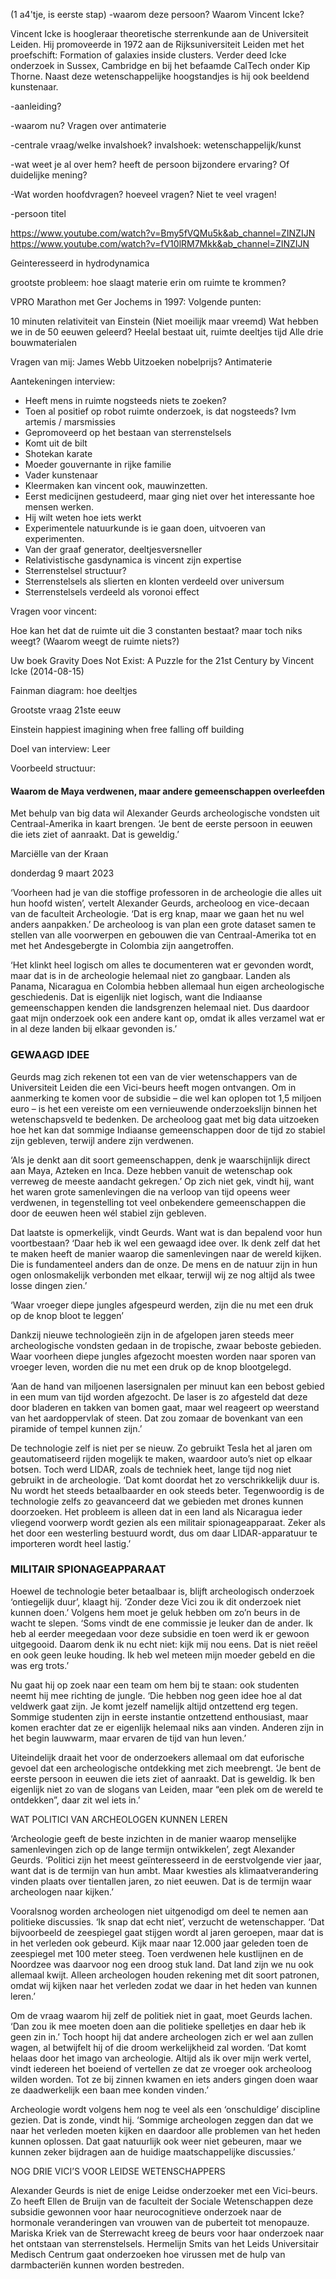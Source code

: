 (1 a4'tje, is eerste stap)
-waarom deze persoon?
Waarom Vincent Icke?

Vincent Icke is hoogleraar theoretische sterrenkunde aan de Universiteit Leiden. Hij promoveerde in 1972 aan de Rijksuniversiteit Leiden met het proefschift: Formation of galaxies inside clusters.
Verder deed Icke onderzoek in Sussex, Cambridge en bij het befaamde CalTech onder Kip Thorne.
Naast deze wetenschappelijke hoogstandjes is hij ook beeldend kunstenaar.



-aanleiding?



-waarom nu?
Vragen over antimaterie



-centrale vraag/welke invalshoek?
invalshoek: wetenschappelijk/kunst


-wat weet je al over hem? heeft de persoon bijzondere ervaring? Of duidelijke mening?



-Wat worden hoofdvragen? hoeveel vragen? Niet te veel vragen!




-persoon titel


https://www.youtube.com/watch?v=Bmy5fVQMu5k&ab_channel=ZINZIJN
https://www.youtube.com/watch?v=fV10lRM7Mkk&ab_channel=ZINZIJN


Geinteresseerd in hydrodynamica

grootste probleem: hoe slaagt materie erin om ruimte te krommen?


VPRO Marathon met Ger Jochems in 1997:
Volgende punten:

10 minuten relativiteit van Einstein
(Niet moeilijk maar vreemd)
Wat hebben we in de 50 eeuwen geleerd?
Heelal bestaat uit, ruimte deeltjes tijd
Alle drie bouwmaterialen 

Vragen van mij:
James Webb
Uitzoeken nobelprijs?
Antimaterie

Aantekeningen interview:
- Heeft mens in ruimte nogsteeds niets te zoeken? 
- Toen al positief op robot ruimte onderzoek, is dat nogsteeds?  Ivm artemis / marsmissies
- Gepromoveerd op het bestaan van sterrenstelsels 
- Komt uit de bilt
- Shotekan karate
- Moeder gouvernante in rijke familie 
- Vader kunstenaar 
- Kleermaken kan vincent ook, mauwinzetten. 
- Eerst medicijnen gestudeerd, maar ging niet over het interessante hoe mensen werken.
- Hij wilt weten hoe iets werkt
- Experimentele natuurkunde is ie gaan doen, uitvoeren van experimenten. 
- Van der graaf generator, deeltjesversneller 
- Relativistische gasdynamica is vincent zijn expertise
- Sterrenstelsel structuur?
- Sterrenstelsels als slierten en klonten verdeeld over universum
- Sterrenstelsels verdeeld als voronoi effect


Vragen voor vincent:

Hoe kan het dat de ruimte uit die 3 constanten bestaat? maar toch niks weegt? (Waarom weegt de ruimte niets?)

Uw boek Gravity Does Not Exist: A Puzzle for the 21st Century by Vincent Icke (2014-08-15)


Fainman diagram: hoe deeltjes 

Grootste vraag 21ste eeuw


Einstein happiest imagining when free falling off building




Doel van interview:
Leer 






Voorbeeld structuur:

#### Waarom de Maya verdwenen, maar andere gemeenschappen overleefden

Met behulp van big data wil Alexander Geurds archeologische vondsten uit Centraal-Amerika in kaart brengen. ‘Je bent de eerste persoon in eeuwen die iets ziet of aanraakt. Dat is geweldig.’

Marciëlle van der Kraan

donderdag 9 maart 2023

‘Voorheen had je van die stoffige professoren in de archeologie die alles uit hun hoofd wisten’, vertelt Alexander Geurds, archeoloog en vice-decaan van de faculteit Archeologie. ‘Dat is erg knap, maar we gaan het nu wel anders aanpakken.’ De archeoloog is van plan een grote dataset samen te stellen van alle voorwerpen en gebouwen die van Centraal-Amerika tot en met het Andesgebergte in Colombia zijn aangetroffen.

‘Het klinkt heel logisch om alles te documenteren wat er gevonden wordt, maar dat is in de archeologie helemaal niet zo gangbaar. Landen als Panama, Nicaragua en Colombia hebben allemaal hun eigen archeologische geschiedenis. Dat is eigenlijk niet logisch, want die Indiaanse gemeenschappen kenden die landsgrenzen helemaal niet. Dus daardoor gaat mijn onderzoek ook een andere kant op, omdat ik alles verzamel wat er in al deze landen bij elkaar gevonden is.’

### GEWAAGD IDEE

Geurds mag zich rekenen tot een van de vier wetenschappers van de Universiteit Leiden die een Vici-beurs heeft mogen ontvangen. Om in aanmerking te komen voor de subsidie – die wel kan oplopen tot 1,5 miljoen euro – is het een vereiste om een vernieuwende onderzoekslijn binnen het wetenschapsveld te bedenken. De archeoloog gaat met big data uitzoeken hoe het kan dat sommige Indiaanse gemeenschappen door de tijd zo stabiel zijn gebleven, terwijl andere zijn verdwenen.

‘Als je denkt aan dit soort gemeenschappen, denk je waarschijnlijk direct aan Maya, Azteken en Inca. Deze hebben vanuit de wetenschap ook verreweg de meeste aandacht gekregen.’ Op zich niet gek, vindt hij, want het waren grote samenlevingen die na verloop van tijd opeens weer verdwenen, in tegenstelling tot veel onbekendere gemeenschappen die door de eeuwen heen wél stabiel zijn gebleven.  
  
Dat laatste is opmerkelijk, vindt Geurds. Want wat is dan bepalend voor hun voortbestaan? ‘Daar heb ik wel een gewaagd idee over. Ik denk zelf dat het te maken heeft de manier waarop die samenlevingen naar de wereld kijken. Die is fundamenteel anders dan de onze. De mens en de natuur zijn in hun ogen onlosmakelijk verbonden met elkaar, terwijl wij ze nog altijd als twee losse dingen zien.’

‘Waar vroeger diepe jungles afgespeurd werden, zijn die nu met een druk op de knop bloot te leggen’

Dankzij nieuwe technologieën zijn in de afgelopen jaren steeds meer archeologische vondsten gedaan in de tropische, zwaar beboste gebieden. Waar voorheen diepe jungles afgezocht moesten worden naar sporen van vroeger leven, worden die nu met een druk op de knop blootgelegd.

‘Aan de hand van miljoenen lasersignalen per minuut kan een bebost gebied in een mum van tijd worden afgezocht. De laser is zo afgesteld dat deze door bladeren en takken van bomen gaat, maar wel reageert op weerstand van het aardoppervlak of steen. Dat zou zomaar de bovenkant van een piramide of tempel kunnen zijn.’

De technologie zelf is niet per se nieuw. Zo gebruikt Tesla het al jaren om geautomatiseerd rijden mogelijk te maken, waardoor auto’s niet op elkaar botsen. Toch werd LIDAR, zoals de techniek heet, lange tijd nog niet gebruikt in de archeologie. ‘Dat komt doordat het zo verschrikkelijk duur is. Nu wordt het steeds betaalbaarder en ook steeds beter. Tegenwoordig is de technologie zelfs zo geavanceerd dat we gebieden met drones kunnen doorzoeken. Het probleem is alleen dat in een land als Nicaragua ieder vliegend voorwerp wordt gezien als een militair spionageapparaat. Zeker als het door een westerling bestuurd wordt, dus om daar LIDAR-apparatuur te importeren wordt heel lastig.’

### MILITAIR SPIONAGEAPPARAAT

Hoewel de technologie beter betaalbaar is, blijft archeologisch onderzoek ‘ontiegelijk duur’, klaagt hij. ‘Zonder deze Vici zou ik dit onderzoek niet kunnen doen.’ Volgens hem moet je geluk hebben om zo’n beurs in de wacht te slepen. ‘Soms vindt de ene commissie je leuker dan de ander. Ik heb al eerder meegedaan voor deze subsidie en toen werd ik er gewoon uitgegooid. Daarom denk ik nu echt niet: kijk mij nou eens. Dat is niet reëel en ook geen leuke houding. Ik heb wel meteen mijn moeder gebeld en die was erg trots.’  
  
Nu gaat hij op zoek naar een team om hem bij te staan: ook studenten neemt hij mee richting de jungle. ‘Die hebben nog geen idee hoe al dat veldwerk gaat zijn. Je komt jezelf namelijk altijd ontzettend erg tegen. Sommige studenten zijn in eerste instantie ontzettend enthousiast, maar komen erachter dat ze er eigenlijk helemaal niks aan vinden. Anderen zijn in het begin lauwwarm, maar ervaren de tijd van hun leven.’  
  
Uiteindelijk draait het voor de onderzoekers allemaal om dat euforische gevoel dat een archeologische ontdekking met zich meebrengt. ‘Je bent de eerste persoon in eeuwen die iets ziet of aanraakt. Dat is geweldig. Ik ben eigenlijk niet zo van de slogans van Leiden, maar “een plek om de wereld te ontdekken”, daar zit wel iets in.’

WAT POLITICI VAN ARCHEOLOGEN KUNNEN LEREN

‘Archeologie geeft de beste inzichten in de manier waarop menselijke samenlevingen zich op de lange termijn ontwikkelen’, zegt Alexander Geurds. ‘Politici zijn het meest geïnteresseerd in de eerstvolgende vier jaar, want dat is de termijn van hun ambt. Maar kwesties als klimaatverandering vinden plaats over tientallen jaren, zo niet eeuwen. Dat is de termijn waar archeologen naar kijken.’  
  
Vooralsnog worden archeologen niet uitgenodigd om deel te nemen aan politieke discussies. ‘Ik snap dat echt niet’, verzucht de wetenschapper. ‘Dat bijvoorbeeld de zeespiegel gaat stijgen wordt al jaren geroepen, maar dat is in het verleden ook gebeurd. Kijk maar naar 12.000 jaar geleden toen de zeespiegel met 100 meter steeg. Toen verdwenen hele kustlijnen en de Noordzee was daarvoor nog een droog stuk land. Dat land zijn we nu ook allemaal kwijt. Alleen archeologen houden rekening met dit soort patronen, omdat wij kijken naar het verleden zodat we daar in het heden van kunnen leren.’  
  
Om de vraag waarom hij zelf de politiek niet in gaat, moet Geurds lachen. ‘Dan zou ik mee moeten doen aan die politieke spelletjes en daar heb ik geen zin in.’ Toch hoopt hij dat andere archeologen zich er wel aan zullen wagen, al betwijfelt hij of die droom werkelijkheid zal worden. ‘Dat komt helaas door het imago van archeologie. Altijd als ik over mijn werk vertel, vindt iedereen het boeiend of vertellen ze dat ze vroeger ook archeoloog wilden worden. Tot ze bij zinnen kwamen en iets anders gingen doen waar ze daadwerkelijk een baan mee konden vinden.’  
  
Archeologie wordt volgens hem nog te veel als een ‘onschuldige’ discipline gezien. Dat is zonde, vindt hij. ‘Sommige archeologen zeggen dan dat we naar het verleden moeten kijken en daardoor alle problemen van het heden kunnen oplossen. Dat gaat natuurlijk ook weer niet gebeuren, maar we kunnen zeker bijdragen aan de huidige maatschappelijke discussies.’

NOG DRIE VICI’S VOOR LEIDSE WETENSCHAPPERS

Alexander Geurds is niet de enige Leidse onderzoeker met een Vici-beurs. Zo heeft Ellen de Bruijn van de faculteit der Sociale Wetenschappen deze subsidie gewonnen voor haar neurocognitieve onderzoek naar de hormonale veranderingen van vrouwen van de puberteit tot menopauze. Mariska Kriek van de Sterrewacht kreeg de beurs voor haar onderzoek naar het ontstaan van sterrenstelsels. Hermelijn Smits van het Leids Universitair Medisch Centrum gaat onderzoeken hoe virussen met de hulp van darmbacteriën kunnen worden bestreden.